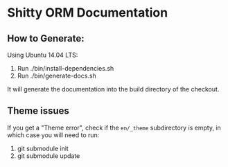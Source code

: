 # Shitty ORM Documentation

## How to Generate:
Using Ubuntu 14.04 LTS:

1. Run ./bin/install-dependencies.sh
2. Run ./bin/generate-docs.sh

It will generate the documentation into the build directory of the checkout.


## Theme issues

If you get a "Theme error", check if the `en/_theme` subdirectory is empty,
in which case you will need to run:

1. git submodule init
2. git submodule update
